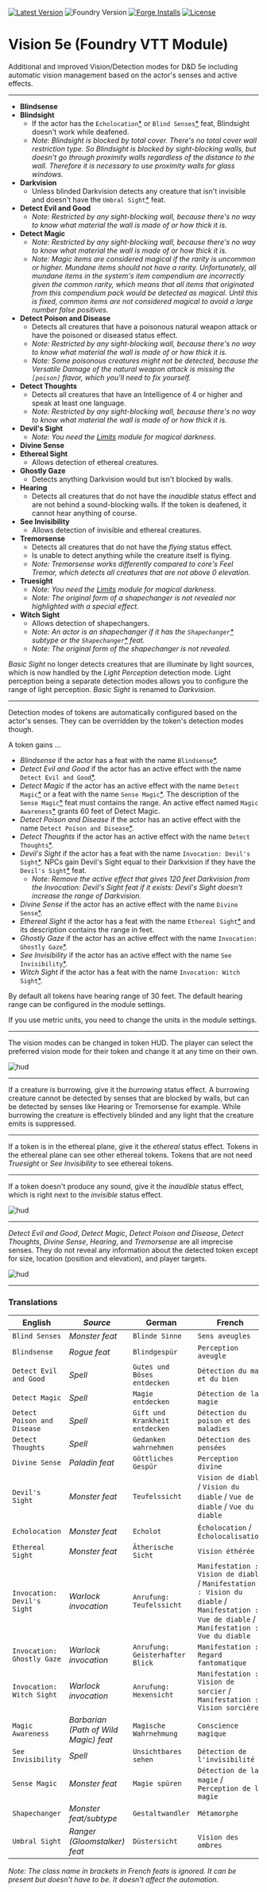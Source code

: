 [![Latest Version](https://img.shields.io/github/v/release/dev7355608/vision-5e?display_name=tag&sort=semver&label=Latest%20Version)](https://github.com/dev7355608/vision-5e/releases/latest)
![Foundry Version](https://img.shields.io/endpoint?url=https://foundryshields.com/version?url=https%3A%2F%2Fraw.githubusercontent.com%2Fdev7355608%2Fvision-5e%2Fmain%2Fmodule.json)
[![Forge Installs](https://img.shields.io/badge/dynamic/json?label=Forge%20Installs&query=package.installs&suffix=%25&url=https%3A%2F%2Fforge-vtt.com%2Fapi%2Fbazaar%2Fpackage%2Fvision-5e&colorB=blueviolet)](https://forge-vtt.com/bazaar#package=vision-5e)
[![License](https://img.shields.io/github/license/dev7355608/vision-5e?label=License)](LICENSE)

# Vision 5e (Foundry VTT Module)

Additional and improved Vision/Detection modes for D&D 5e including automatic vision management based on the actor's senses and active effects.

---

- **Blindsense**
- **Blindsight**
  - If the actor has the `Echolocation`[\*](#translations) or `Blind Senses`[\*](#translations) feat, Blindsight doesn't work while deafened.
  - _Note: Blindsight is blocked by total cover. There's no total cover wall restriction type. So Blindsight is blocked by sight-blocking walls, but doesn't go through proximity walls regardless of the distance to the wall. Therefore it is necessary to use proximity walls for glass windows._
- **Darkvision**
  - Unless blinded Darkvision detects any creature that isn't invisible and doesn't have the `Umbral Sight`[\*](#translations) feat.
- **Detect Evil and Good**
  - _Note: Restricted by any sight-blocking wall, because there's no way to know what material the wall is made of or how thick it is._
- **Detect Magic**
  - _Note: Restricted by any sight-blocking wall, because there's no way to know what material the wall is made of or how thick it is._
  - _Note: Magic items are considered magical if the rarity is uncommon or higher. Mundane items should not have a rarity. Unfortunately, all mundane items in the system's item compendium are incorrectly given the common rarity, which means that all items that originated from this compendium pack would be detected as magical. Until this is fixed, common items are not considered magical to avoid a large number false positives._
- **Detect Poison and Disease**
  - Detects all creatures that have a poisonous natural weapon attack or have the poisoned or diseased status effect.
  - _Note: Restricted by any sight-blocking wall, because there's no way to know what material the wall is made of or how thick it is._
  - _Note: Some poisonous creatures might not be detected, because the Versatile Damage of the natural weapon attack is missing the `[poison]` flavor, which you'll need to fix yourself._
- **Detect Thoughts**
  - Detects all creatures that have an Intelligence of 4 or higher and speak at least one language.
  - _Note: Restricted by any sight-blocking wall, because there's no way to know what material the wall is made of or how thick it is._
- **Devil's Sight**
  - _Note: You need the [Limits](https://github.com/dev7355608/limits) module for magical darkness._
- **Divine Sense**
- **Ethereal Sight**
  - Allows detection of ethereal creatures.
- **Ghostly Gaze**
  - Detects anything Darkvision would but isn't blocked by walls.
- **Hearing**
  - Detects all creatures that do not have the _inaudible_ status effect and are not behind a sound-blocking walls. If the token is deafened, it cannot hear anything of course.
- **See Invisibility**
  - Allows detection of invisible and ethereal creatures.
- **Tremorsense**
  - Detects all creatures that do not have the _flying_ status effect.
  - Is unable to detect anything while the creature itself is flying.
  - _Note: Tremorsense works differently compared to core's Feel Tremor, which detects all creatures that are not above 0 elevation._
- **Truesight**
  - _Note: You need the [Limits](https://github.com/dev7355608/limits) module for magical darkness._
  - _Note: The original form of a shapechanger is not revealed nor highlighted with a special effect._
- **Witch Sight**
  - Allows detection of shapechangers.
  - _Note: An actor is an shapechanger if it has the `Shapechanger`[\*](#translations) subtype or the `Shapechanger`[\*](#translations) feat._
  - _Note: The original form of the shapechanger is not revealed._

_Basic Sight_ no longer detects creatures that are illuminate by light sources, which is now handled by the _Light Perception_ detection mode. Light perception being a separate detection modes allows you to configure the range of light perception. _Basic Sight_ is renamed to _Darkvision_.

---

Detection modes of tokens are automatically configured based on the actor's senses. They can be overridden by the token's detection modes though.

A token gains ...

- _Blindsense_ if the actor has a feat with the name `Blindsense`[\*](#translations).
- _Detect Evil and Good_ if the actor has an active effect with the name `Detect Evil and Good`[\*](#translations).
- _Detect Magic_ if the actor has an active effect with the name `Detect Magic`[\*](#translations) or a feat with the name `Sense Magic`[\*](#translations). The description of the `Sense Magic`[\*](#translations) feat must contains the range. An active effect named `Magic Awareness`[\*](#translations) grants 60 feet of Detect Magic.
- _Detect Poison and Disease_ if the actor has an active effect with the name `Detect Poison and Disease`[\*](#translations).
- _Detect Thoughts_ if the actor has an active effect with the name `Detect Thoughts`[\*](#translations).
- _Devil's Sight_ if the actor has a feat with the name `Invocation: Devil's Sight`[\*](#translations). NPCs gain Devil's Sight equal to their Darkvision if they have the `Devil's Sight`[\*](#translations) feat.
  - _Note: Remove the active effect that gives 120 feet Darkvision from the *Invocation: Devil's Sight* feat if it exists: Devil's Sight doesn't increase the range of Darkvision._
- _Divine Sense_ if the actor has an active effect with the name `Divine Sense`[\*](#translations).
- _Ethereal Sight_ if the actor has a feat with the name `Ethereal Sight`[\*](#translations) and its description contains the range in feet.
- _Ghostly Gaze_ if the actor has an active effect with the name `Invocation: Ghostly Gaze`[\*](#translations).
- _See Invisibility_ if the actor has an active effect with the name `See Invisibility`[\*](#translations).
- _Witch Sight_ if the actor has a feat with the name `Invocation: Witch Sight`[\*](#translations).

By default all tokens have hearing range of 30 feet. The default hearing range can be configured in the module settings.

If you use metric units, you need to change the units in the module settings.

---

The vision modes can be changed in token HUD. The player can select the preferred vision mode for their token and change it at any time on their own.

![hud](images/hud.png)

---

If a creature is burrowing, give it the _burrowing_ status effect. A burrowing creature cannot be detected by senses that are blocked by walls, but can be detected by senses like Hearing or Tremorsense for example. While burrowing the creature is effectively blinded and any light that the creature emits is suppressed.

---

If a token is in the ethereal plane, give it the _ethereal_ status effect. Tokens in the ethereal plane can see other ethereal tokens. Tokens that are not need _Truesight_ or _See Invisibility_ to see ethereal tokens.

---

If a token doesn't produce any sound, give it the _inaudible_ status effect, which is right next to the _invisible_ status effect.

![hud](images/inaudible.png)

---

_Detect Evil and Good_, _Detect Magic_, _Detect Poison and Disease_, _Detect Thoughts_, _Divine Sense_, _Hearing_, and _Tremorsense_ are all imprecise senses. They do not reveal any information about the detected token except for size, location (position and elevation), and player targets.

![hud](images/imprecise.gif)

---

### Translations

| English                     | _Source_                              | German                          | French                                                                                                                                      |
| --------------------------- | ------------------------------------- | ------------------------------- | ------------------------------------------------------------------------------------------------------------------------------------------- |
| `Blind Senses`              | _Monster feat_                        | `Blinde Sinne`                  | `Sens aveugles`                                                                                                                             |
| `Blindsense`                | _Rogue feat_                          | `Blindgespür`                   | `Perception aveugle`                                                                                                                        |
| `Detect Evil and Good`      | _Spell_                               | `Gutes und Böses entdecken`     | `Détection du mal et du bien`                                                                                                               |
| `Detect Magic`              | _Spell_                               | `Magie entdecken`               | `Détection de la magie`                                                                                                                     |
| `Detect Poison and Disease` | _Spell_                               | `Gift und Krankheit entdecken`  | `Détection du poison et des maladies`                                                                                                       |
| `Detect Thoughts`           | _Spell_                               | `Gedanken wahrnehmen`           | `Détection des pensées`                                                                                                                     |
| `Divine Sense`              | _Paladin feat_                        | `Göttliches Gespür`             | `Perception divine`                                                                                                                         |
| `Devil's Sight`             | _Monster feat_                        | `Teufelssicht`                  | `Vision de diable` / `Vision du diable` / `Vue de diable` / `Vue du diable`                                                                 |
| `Echolocation`              | _Monster feat_                        | `Echolot`                       | `Écholocation` / `Écholocalisation`                                                                                                         |
| `Ethereal Sight`            | _Monster feat_                        | `Ätherische Sicht`              | `Vision éthérée`                                                                                                                            |
| `Invocation: Devil's Sight` | _Warlock invocation_                  | `Anrufung: Teufelssicht`        | `Manifestation : Vision de diable` / `Manifestation : Vision du diable` / `Manifestation : Vue de diable` / `Manifestation : Vue du diable` |
| `Invocation: Ghostly Gaze`  | _Warlock invocation_                  | `Anrufung: Geisterhafter Blick` | `Manifestation : Regard fantomatique`                                                                                                       |
| `Invocation: Witch Sight`   | _Warlock invocation_                  | `Anrufung: Hexensicht`          | `Manifestation : Vision de sorcier` / `Manifestation : Vision sorcière`                                                                     |
| `Magic Awareness`           | _Barbarian (Path of Wild Magic) feat_ | `Magische Wahrnehmung`          | `Conscience magique`                                                                                                                        |
| `See Invisibility`          | _Spell_                               | `Unsichtbares sehen`            | `Détection de l'invisibilité`                                                                                                               |
| `Sense Magic`               | _Monster feat_                        | `Magie spüren`                  | `Détection de la magie` / `Perception de la magie`                                                                                          |
| `Shapechanger`              | _Monster feat/subtype_                | `Gestaltwandler`                | `Métamorphe`                                                                                                                                |
| `Umbral Sight`              | _Ranger (Gloomstalker) feat_          | `Düstersicht`                   | `Vision des ombres`                                                                                                                         |

_Note: The class name in brackets in French feats is ignored. It can be present but doesn't have to be. It doesn't affect the automation._

